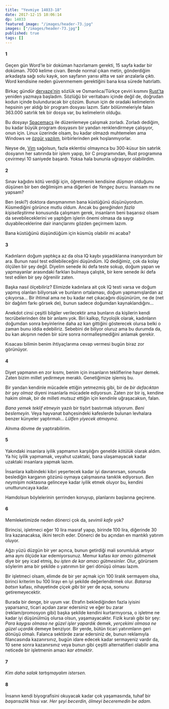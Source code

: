 ```yaml
---
title: "Yevmiye 14033-18"
date: 2017-12-15 18:06:14
dp: 14033
featured_image: "/images/header-73.jpg"
images: ["/images/header-73.jpg"]
published: true
tags: []
---
```




#### 1

Geçen gün Word'le bir doküman hazırlamam gerekti, 15 sayfa kadar bir doküman.
7000 kelime civarı. Bende normal çıkan metin, gönderdiğim arkadaşta sağı solu
kayık, son sayfanın yarısı altta ve sair arızalarla çıktı. Word kendisine neden
güvenmemem gerektiğini bana kısa sürede hatırlattı. 

Birkaç gündür [dervaze'nin](http://dervaze.com) sözlük ve Osmanlıca/Türkçe
çeviri kısmını [Rust'ta](https://rust-lang.org) yeniden yazmaya başladım.
Sözlüğü bir veritabanı içinde değil de, doğrudan kodun içinde bulunduracak bir
çözüm. Bunun için de oradaki kelimelerin hepsinin yer aldığı bir program dosyası
lazım. Satır bölünmeleriyle falan 363.000 satırlık tek bir dosya var, bu
kelimelerin olduğu.

Bu dosyayı [Spacemacs](https://spacemacs.org) ile düzenlemeye çalışmak zorladı.
Zorladı dediğim, bu kadar büyük program dosyasını bir yandan renklendirmeye
çalışıyor, onun için. Linux üzerinde olsam, bu kadar olmazdı muhtemelen ama
Windows ve [özgür yazılım](https://www.gnu.org/philosophy/free-sw.tr.html),
birbirlerinden pek hoşlanmıyorlar.

Neyse de, [Vim](http://vim.org) sağolsun, fazla eklentisi olmayınca bu 300-küsur
bin satırlık dosyanın her satırında bir işlem yapıp, bir C programından, Rust
programına çevirmeyi 10 saniyede başardı. Yoksa hala bununla uğraşıyor
olabilirdim.

#### 2

Sınav kağıdını kötü verdiği için, öğretmenin kendisine *düşman* olduğunu düşünen
bir ben değilmişim ama diğerleri de *Yengeç burcu.* İnansam mı ne yapsam?

Ben (eski?) doktora danışmanımın bana küstüğünü düşünüyordum. Küsmediğini
görünce mutlu oldum. Ancak bu *gereğinden fazla kişiselleştirme* konusunda
çalışmam gerek, insanların beni başarısız olsam da sevebileceklerini ve yaptığım
işlerin önemi olmasa da saygı duyabileceklerine dair inançlarımı gözden geçirmem
lazım.

Bana küstüğünü düşündüğüm için küsmüş olabilir mi acaba?

#### 3

Kadınların doğum yaptıkça az da olsa IQ kaybı yaşadıklarına inanıyordum bir ara.
Bunun nasıl test edilebileceğini düşündüm. IQ dediğimiz, çok da kolay ölçülen
bir şey değil. Diyelim senede iki defa teste sokup, doğum yapan ve yapmayanlar
arasındaki farkları bulmaya çalıştık, bir kere senede iki defa test edilen bir
şey öğrenilir zaten.

Başka nasıl ölçebiliriz? Elimizde kadınlara ait çok IQ testi varsa ve doğum
yapmış olanları biliyorsak ve bunların ortalaması, doğum yapmamışlardan az
çıkıyorsa... Bir ihtimal ama ne bu kadar net çıkacağını düşünürüm, ne de (net
bir dağılım farkı görsek de), bunun sadece doğumdan kaynaklandığını...

Anekdot cinsi çeşitli bilgiler verilecektir ama bunların da kişilerin kendi
tecrübelerinden öte bir anlamı yok. Biri kalkıp, fizyolojik olarak, kadınların
doğumdan sonra beyinlerine daha az kan gittiğini gösterecek olursa belki o zaman
bunu iddia edebiliriz. Sebebini de biliyor oluruz ama bu durumda da, bu kan
akışının neden bir süre sonra normalleşmediğini anlamak gerekir. 

Kısacası bilimin benim ihtiyaçlarıma cevap vermesi bugün biraz zor görünüyor. 

#### 4

Diyet yapmanın en zor kısmı, benim için insanların tekliflerine hayır demek.
Zaten bizim millet yedirmeye meraklı. Genetiğimize işlemiş bu. 

Bir yandan kendinle mücadele ettiğin yetmezmiş gibi, bir de *bir defacıktan bir
şey olmaz* diyeni insanlarla mücadele ediyorsun. Zaten zor bir iş, kendine hakim
olmak, bir de milleti *mutsuz* ettiğin için kendinle uğraşacaksın, falan. 

*Bana yemek teklif etmeyin* yazılı bir tişört bastırmak istiyorum. *Beni
beslemeyin.* Veya hayvanat bahçesindeki kafeslerde bulunan levhalara benzer
künyeler yaptırmalı... *Lütfen yiyecek atmayınız.*

Alnıma dövme de yaptırabilirim. 

#### 5

Yakındaki insanlara iyilik yapmamın karşılığını genelde *kötülük* olarak aldım.
Ya hiç iyilik yapmamak, veyahut uzaktaki, bana ulaşamayacak kadar uzaktaki
insanlara yapmak lazım.

İnsanlara kalbindeki kibri yeşertecek kadar iyi davranırsan, sonunda beslediğin
karganın gözünü oymaya çalışmasına tanıklık ediyorsun. *Ben neymişim* noktasına
gelinceye kadar iyilik etmek oluyor bu, kendini unutturuncaya kadar.

Hamdolsun böylelerinin şerrinden koruyup, planlarını başlarına geçirene. 

#### 6

Memleketimizde neden dönerci çok da, *sevimli kafe* yok? 

Birincisi, işletmeci eğer 10 lira masraf yapıp, birinde 100 lira, diğerinde 30
lira kazanacaksa, ilkini tercih eder. Dönerci de bu açından en mantıklı yatırım
oluyor.

Ağzı yüzü düzgün bir yer açınca, bunun getirdiği mali sorumluluk artıyor ama
aynı ölçüde kar edemiyorsunuz. Memur kafası *kar amacı gütmemek* diye bir şey
icad etmiş, *bu işten de kar amacı gütmesinler.* Olur, görürsem söylerim ama bir
şekilde o yatırımın bir geri dönüşü olması lazım.

Bir işletmeci olsam, elimde de bir yer açmak için 100 liralık sermayem olsa,
birinci kriterim bu 100 lirayı en iyi şekilde değerlendirmek olur. *Batarsa
batsın* kafası, nihayetinde *çiçek gibi* bir yer de açsa, sonunu
getiremeyecektir. 

Burada bir denge, bir uyum var. Etrafın beklediğinden fazla iyisini yaparsanız,
ticari açıdan zarar edersiniz ve eğer bu zarar (reklam/promosyon gibi) başka
şekilde kendini kurtarmıyorsa, o işletme ne kadar iyi düşünülmüş olursa olsun,
yaşamayacaktır. Fizik kuralı gibi bir şey: *Para kaygısı olmasa ne güzel işler
yapardık* demek, *yerçekimi olmasa ne güzel uçardık* demeye benziyor. Bir yerde,
bütün ticari yatırımların geri dönüşü olmalı. Falanca sektörde zarar edersiniz
de, bunun reklamıyla filancasında kazanırsınız, bugün idare edecek kadar
sermayeniz vardır da, 10 sene sonra kazanırsınız veya bunun gibi çeşitli
alternatifleri olabilir ama neticede bir işletmenin amacı *kar etmektir*. 

#### 7

*Kim daha salak tartışmayalım istersen.* 

#### 8

İnsanın kendi biyografisini okuyacak kadar çok yaşamasında, tuhaf bir
*başarısızlık* hissi var. *Her şeyi becerdin, ölmeyi beceremedin be adam.* 

